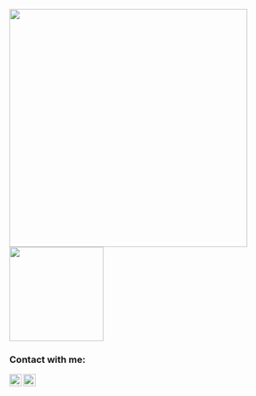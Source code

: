 <img src="https://github-readme-stats.vercel.app/api?username=AliEmreBolukbasi
&show_icons=true&theme=radical" width="425"><img src="https://github-readme-stats.vercel.app/api/top-langs/?username=AliEmreBolukbasi
&layout=compact&show_icons=true&theme=radical" height="168"/>

### Contact with me:

[<img align="left" alt="LinkedIn" width="22px" src="https://www.iconfinder.com/icons/5296501/download/svg/512" />][linkedin]
[<img align="left" alt="Email" width="22px" src="https://www.iconfinder.com/icons/4202011/download/svg/512" />][email]

[linkedin]: www.kariyer.net/ozgecmis/aliemrebolukbasi?o=c15o 
[email]: mailto:aliemre7373@gmail.com

 
